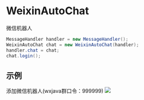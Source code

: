 # WeixinAutoChat
微信机器人

```java
MessageHandler handler = new MessageHandler();
WeixinAutoChat chat = new WeixinAutoChat(handler);
handler.chat = chat;
chat.login();
```

## 示例
添加微信机器人(wxjava群口令：999999)
![](https://github.com/icecooly/WeixinAutoChat/blob/master/qrcode.jpg)
